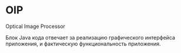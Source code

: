 # OIP

Optical Image Processor


Блок Java кода отвечает за реализацию графического интерфейса приложения, и фактическую функциональность приложения.
